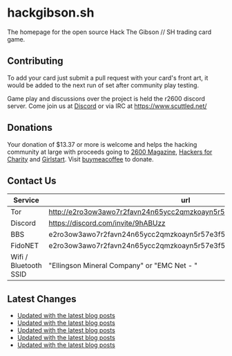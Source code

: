 # hackgibson.sh
The homepage for the open source Hack The Gibson // SH trading card game.


## Contributing

To add your card just submit a pull request with your card's front art, it would be added to the next run of set after community play testing.

Game play and discussions over the project is held the r2600 discord server. Come join us at [Discord](https://discord.com/invite/9hABUzz) or via IRC at https://www.scuttled.net/


## Donations

Your donation of $13.37 or more is welcome and helps the hacking community at large with proceeds going to [2600 Magazine](https://2600.com/), [Hackers for Charity](https://hackersforcharity.org) and [Girlstart](https://girlstart.org).  Visit [buymeacoffee](https://www.buymeacoffee.com/hackgibson.sh) to donate.


## Contact Us

Service | url
-|-
Tor | http://e2ro3ow3awo7r2favn24n65ycc2qmzkoayn5r57e3f56nvjwdcgg32ad.onion
Discord | https://discord.com/invite/9hABUzz
BBS | e2ro3ow3awo7r2favn24n65ycc2qmzkoayn5r57e3f56nvjwdcgg32ad.onion:23
FidoNET | e2ro3ow3awo7r2favn24n65ycc2qmzkoayn5r57e3f56nvjwdcgg32ad.onion:24554
Wifi / Bluetooth SSID | "Ellingson Mineral Company" or "EMC Net - <fidonet address>"

## Latest Changes
<!-- BLOG-POST-LIST:START -->
- [Updated with the latest blog posts](https://github.com/DFW2600/hackgibson.sh/commit/c84f467b5c8fa8efd9beaca75c1763f7c7924d03)
- [Updated with the latest blog posts](https://github.com/DFW2600/hackgibson.sh/commit/e72aeed1c1e83410d570fc7790a01ed38a30c8ab)
- [Updated with the latest blog posts](https://github.com/DFW2600/hackgibson.sh/commit/05ee5a17e74eef739c22bf6034f48d71b6486534)
- [Updated with the latest blog posts](https://github.com/DFW2600/hackgibson.sh/commit/dd2bf764af5bba2c169abb7b2fdbc099407085b7)
- [Updated with the latest blog posts](https://github.com/DFW2600/hackgibson.sh/commit/015a1339fd28bab1dc4f5964d26f46d47f13e426)
<!-- BLOG-POST-LIST:END -->
